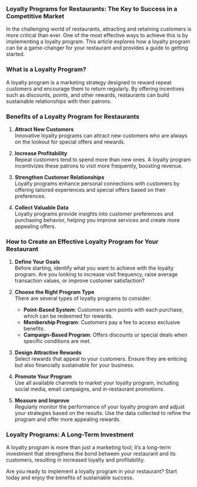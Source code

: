 ### **Loyalty Programs for Restaurants: The Key to Success in a Competitive Market**

In the challenging world of restaurants, attracting and retaining customers is more critical than ever. One of the most effective ways to achieve this is by implementing a loyalty program. This article explores how a loyalty program can be a game-changer for your restaurant and provides a guide to getting started.

### **What is a Loyalty Program?**

A loyalty program is a marketing strategy designed to reward repeat customers and encourage them to return regularly. By offering incentives such as discounts, points, and other rewards, restaurants can build sustainable relationships with their patrons.

### **Benefits of a Loyalty Program for Restaurants**

1. **Attract New Customers**  
   Innovative loyalty programs can attract new customers who are always on the lookout for special offers and rewards.

2. **Increase Profitability**  
   Repeat customers tend to spend more than new ones. A loyalty program incentivizes these patrons to visit more frequently, boosting revenue.

3. **Strengthen Customer Relationships**  
   Loyalty programs enhance personal connections with customers by offering tailored experiences and special offers based on their preferences.

4. **Collect Valuable Data**  
   Loyalty programs provide insights into customer preferences and purchasing behavior, helping you improve services and create more appealing offers.

### **How to Create an Effective Loyalty Program for Your Restaurant**

1. **Define Your Goals**  
   Before starting, identify what you want to achieve with the loyalty program. Are you looking to increase visit frequency, raise average transaction values, or improve customer satisfaction?

2. **Choose the Right Program Type**  
   There are several types of loyalty programs to consider:
   - **Point-Based System**: Customers earn points with each purchase, which can be redeemed for rewards.
   - **Membership Program**: Customers pay a fee to access exclusive benefits.
   - **Campaign-Based Program**: Offers discounts or special deals when specific conditions are met.

3. **Design Attractive Rewards**  
   Select rewards that appeal to your customers. Ensure they are enticing but also financially sustainable for your business.

4. **Promote Your Program**  
   Use all available channels to market your loyalty program, including social media, email campaigns, and in-restaurant promotions.

5. **Measure and Improve**  
   Regularly monitor the performance of your loyalty program and adjust your strategies based on the results. Use the data collected to refine the program and offer more appealing rewards.

### **Loyalty Programs: A Long-Term Investment**

A loyalty program is more than just a marketing tool; it’s a long-term investment that strengthens the bond between your restaurant and its customers, resulting in increased loyalty and profitability.

Are you ready to implement a loyalty program in your restaurant? Start today and enjoy the benefits of sustainable success.
